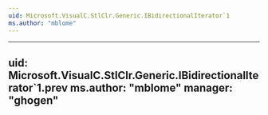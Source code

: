 ```yaml
---
uid: Microsoft.VisualC.StlClr.Generic.IBidirectionalIterator`1
ms.author: "mblome"
---
```


---
uid: Microsoft.VisualC.StlClr.Generic.IBidirectionalIterator`1.prev
ms.author: "mblome"
manager: "ghogen"
---
